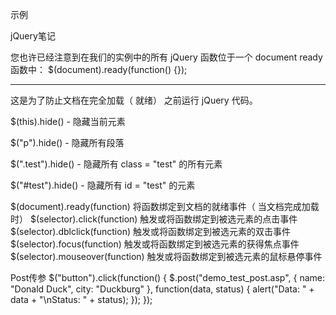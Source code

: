 示例

jQuery笔记

您也许已经注意到在我们的实例中的所有 jQuery 函数位于一个 document ready 函数中：
$(document).ready(function() {});
-- -- -- -- -- -- -- -- -- -- -- -- -- -- -- -
这是为了防止文档在完全加载（ 就绪） 之前运行 jQuery 代码。




$(this).hide() - 隐藏当前元素

$("p").hide() - 隐藏所有段落

$(".test").hide() - 隐藏所有 class = "test"
的所有元素

$("#test").hide() - 隐藏所有 id = "test"
的元素



$(document).ready(function) 将函数绑定到文档的就绪事件（ 当文档完成加载时）
$(selector).click(function) 触发或将函数绑定到被选元素的点击事件
$(selector).dblclick(function) 触发或将函数绑定到被选元素的双击事件
$(selector).focus(function) 触发或将函数绑定到被选元素的获得焦点事件
$(selector).mouseover(function) 触发或将函数绑定到被选元素的鼠标悬停事件


Post传参
$("button").click(function() {
    $.post("demo_test_post.asp", {
            name: "Donald Duck",
            city: "Duckburg"
        },
        function(data, status) {
            alert("Data: " + data + "\nStatus: " + status);
        });
});